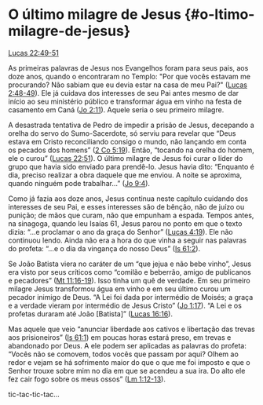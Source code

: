 # **O último milagre de Jesus** {#o-ltimo-milagre-de-jesus}

[Lucas 22:49-51](http://bibliaonline.com.br/acf/lc/22/49-51)

As primeiras palavras de Jesus nos Evangelhos foram para seus pais, aos doze anos, quando o encontraram no Templo: &quot;Por que vocês estavam me procurando? Não sabiam que eu devia estar na casa de meu Pai?&quot; ([Lucas 2:48-49](http://bibliaonline.com.br/acf/lc/2/48-49)). Ele já cuidava dos interesses de seu Pai antes mesmo de dar início ao seu ministério público e transformar água em vinho na festa de casamento em Caná ([Jo 2:11](http://bibliaonline.com.br/acf/jo/2/11)). Aquele seria o seu primeiro milagre.

A desastrada tentativa de Pedro de impedir a prisão de Jesus, decepando a orelha do servo do Sumo-Sacerdote, só serviu para revelar que “Deus estava em Cristo reconciliando consigo o mundo, não lançando em conta os pecados dos homens” ([2 Co 5:19](http://bibliaonline.com.br/acf/2co/5/19)). Então, “tocando na orelha do homem, ele o curou” ([Lucas 22:51](http://bibliaonline.com.br/acf/lc/22/51)). O último milagre de Jesus foi curar o líder do grupo que havia sido enviado para prendê-lo. Jesus havia dito: “Enquanto é dia, preciso realizar a obra daquele que me enviou. A noite se aproxima, quando ninguém pode trabalhar...” ([Jo 9:4](http://bibliaonline.com.br/acf/jo/9/4)).

Como já fazia aos doze anos, Jesus continua neste capítulo cuidando dos interesses de seu Pai, e esses interesses são de bênção, não de juízo ou punição; de mãos que curam, não que empunham a espada. Tempos antes, na sinagoga, quando leu Isaías 61, Jesus parou no ponto em que o texto dizia: “...e proclamar o ano da graça do Senhor” ([Lucas 4:19](http://bibliaonline.com.br/acf/lc/4/19)). Ele não continuou lendo. Ainda não era a hora do que vinha a seguir nas palavras do profeta: “...e o dia da vingança do nosso Deus” ([Is 61:2](http://bibliaonline.com.br/acf/is/61/2)).

Se João Batista viera no caráter de um “que jejua e não bebe vinho”, Jesus era visto por seus críticos como “comilão e beberrão, amigo de publicanos e pecadores” ([Mt 11:16-19](http://bibliaonline.com.br/acf/mt/11/16-19)). Isso tinha um quê de verdade. Em seu primeiro milagre Jesus transformou água em vinho e em seu último curou um pecador inimigo de Deus. “A Lei foi dada por intermédio de Moisés; a graça e a verdade vieram por intermédio de Jesus Cristo” ([Jo 1:17](http://bibliaonline.com.br/acf/jo/1/17)). “A Lei e os profetas duraram até João [Batista]” ([Lucas 16:16](http://bibliaonline.com.br/acf/lc/16/16)).

Mas aquele que veio “anunciar liberdade aos cativos e libertação das trevas aos prisioneiros” ([Is 61:1](http://bibliaonline.com.br/acf/is/61/1)) em poucas horas estará preso, em trevas e abandonado por Deus. A ele podem ser aplicadas as palavras do profeta: “Vocês não se comovem, todos vocês que passam por aqui? Olhem ao redor e vejam se há sofrimento maior do que o que me foi imposto e que o Senhor trouxe sobre mim no dia em que se acendeu a sua ira. Do alto ele fez cair fogo sobre os meus ossos” ([Lm 1:12-13](http://bibliaonline.com.br/acf/lm/1/12-13)).

tic-tac-tic-tac...